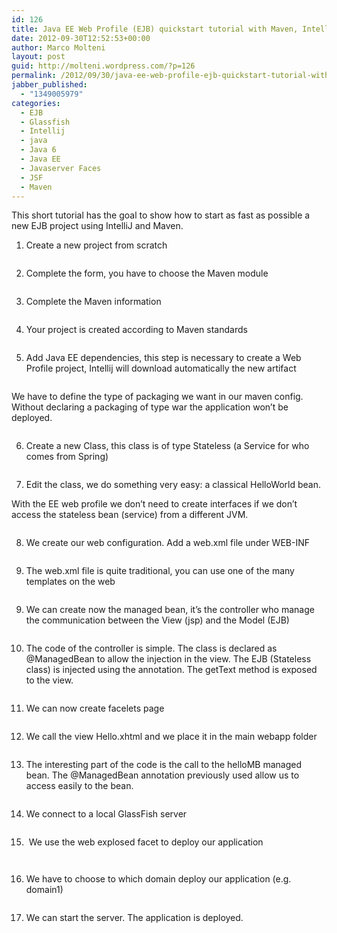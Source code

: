 ```yaml
---
id: 126
title: Java EE Web Profile (EJB) quickstart tutorial with Maven, Intellij and Glassfish
date: 2012-09-30T12:52:53+00:00
author: Marco Molteni
layout: post
guid: http://molteni.wordpress.com/?p=126
permalink: /2012/09/30/java-ee-web-profile-ejb-quickstart-tutorial-with-maven-intellij-and-glassfish/
jabber_published:
  - "1349005979"
categories:
  - EJB
  - Glassfish
  - Intellij
  - java
  - Java 6
  - Java EE
  - Javaserver Faces
  - JSF
  - Maven
---
```

This short tutorial has the goal to show how to start as fast as possible a new EJB project using IntelliJ and Maven.

1. Create a new project from scratch

[<img class="alignnone size-medium wp-image-127" title="start1" src="http://molteni.files.wordpress.com/2012/09/start11.png?w=300&#038;resize=300%2C138" alt="" data-recalc-dims="1" />](http://molteni.files.wordpress.com/2012/09/start11.png)

2. Complete the form, you have to choose the Maven module

[<img class="alignnone size-medium wp-image-155" title="start2" src="http://molteni.files.wordpress.com/2012/09/start2.png?w=300&#038;resize=300%2C157" alt="" data-recalc-dims="1" />](http://molteni.files.wordpress.com/2012/09/start2.png)

3. Complete the Maven information

[<img class="alignnone size-medium wp-image-136" title="Untitled" src="http://molteni.files.wordpress.com/2012/09/untitled.jpg?w=300&#038;resize=300%2C88" alt="" data-recalc-dims="1" />](http://molteni.files.wordpress.com/2012/09/untitled.jpg)

4. Your project is created according to Maven standards

[<img class="alignnone size-medium wp-image-137" title="maven_4" src="http://molteni.files.wordpress.com/2012/09/untitled2.jpg?w=300&#038;resize=300%2C237" alt="" data-recalc-dims="1" />](http://molteni.files.wordpress.com/2012/09/untitled2.jpg)

5. Add Java EE dependencies, this step is necessary to create a Web Profile project, Intellij will download automatically the new artifact

[<img class="alignnone size-medium wp-image-139" title="Maven_step_5" src="http://molteni.files.wordpress.com/2012/09/untitled4.jpg?w=300&#038;resize=300%2C92" alt="" data-recalc-dims="1" />](http://molteni.files.wordpress.com/2012/09/untitled4.jpg)

We have to define the type of packaging we want in our maven config. Without declaring a packaging of type war the application won&#8217;t be deployed.

[<img class="alignnone size-medium wp-image-154" title="Untitled29" src="http://molteni.files.wordpress.com/2012/09/untitled29.jpg?w=300&#038;resize=300%2C48" alt="" data-recalc-dims="1" />](http://molteni.files.wordpress.com/2012/09/untitled29.jpg)

6. Create a new Class, this class is of type Stateless (a Service for who comes from Spring)

[<img class="alignnone size-full wp-image-132" title="Untitled 3" src="http://molteni.files.wordpress.com/2012/09/untitled-3.jpg?resize=207%2C99" alt="" data-recalc-dims="1" />](http://molteni.files.wordpress.com/2012/09/untitled-3.jpg?resize=207%2C99)

7. Edit the class, we do something very easy: a classical HelloWorld bean.
  
With the EE web profile we don&#8217;t need to create interfaces if we don&#8217;t access the stateless bean (service) from a different JVM.

[<img class="alignnone size-medium wp-image-133" title="Untitled 12" src="http://molteni.files.wordpress.com/2012/09/untitled-12.jpg?w=300&#038;resize=300%2C238" alt="" data-recalc-dims="1" />](http://molteni.files.wordpress.com/2012/09/untitled-12.jpg)

8. We create our web configuration. Add a web.xml file under WEB-INF

[<img class="alignnone size-full wp-image-146" title="Untitled12" src="http://molteni.files.wordpress.com/2012/09/untitled12.jpg?resize=187%2C134" alt="" data-recalc-dims="1" />](http://molteni.files.wordpress.com/2012/09/untitled12.jpg?resize=187%2C134)

9. The web.xml file is quite traditional, you can use one of the many templates on the web

[<img class="alignnone size-medium wp-image-147" title="Untitled13" src="http://molteni.files.wordpress.com/2012/09/untitled13.jpg?w=271&#038;resize=271%2C300" alt="" data-recalc-dims="1" />](http://molteni.files.wordpress.com/2012/09/untitled13.jpg)

9. We can create now the managed bean, it&#8217;s the controller who manage the communication between the View (jsp) and the Model (EJB)

[<img class="alignnone size-full wp-image-157" title="11" src="http://molteni.files.wordpress.com/2012/09/111.jpg?resize=215%2C119" alt="" data-recalc-dims="1" />](http://molteni.files.wordpress.com/2012/09/111.jpg?resize=215%2C119)

10. The code of the controller is simple. The class is declared as @ManagedBean to allow the injection in the view. The EJB (Stateless class) is injected using the annotation. The getText method is exposed to the view.

[<img class="alignnone size-medium wp-image-133" title="Untitled 12" src="http://molteni.files.wordpress.com/2012/09/untitled-12.jpg?w=300&#038;resize=300%2C238" alt="" data-recalc-dims="1" />](http://molteni.files.wordpress.com/2012/09/untitled-12.jpg)

11. We can now create facelets page

[<img class="alignnone size-medium wp-image-134" title="Untitled 13" src="http://molteni.files.wordpress.com/2012/09/untitled-13.jpg?w=300&#038;resize=300%2C119" alt="" data-recalc-dims="1" />](http://molteni.files.wordpress.com/2012/09/untitled-13.jpg)

12. We call the view Hello.xhtml and we place it in the main webapp folder

[<img class="alignnone size-full wp-image-135" title="Untitled 14" src="http://molteni.files.wordpress.com/2012/09/untitled-14.jpg?resize=149%2C81" alt="" data-recalc-dims="1" />](http://molteni.files.wordpress.com/2012/09/untitled-14.jpg?resize=149%2C81)

13. The interesting part of the code is the call to the helloMB managed bean. The @ManagedBean annotation previously used allow us to access easily to the bean.

[<img class="alignnone size-medium wp-image-138" title="Untitled3" src="http://molteni.files.wordpress.com/2012/09/untitled3.jpg?w=300&#038;resize=300%2C223" alt="" data-recalc-dims="1" />](http://molteni.files.wordpress.com/2012/09/untitled3.jpg)

14. We connect to a local GlassFish server

[<img class="alignnone size-medium wp-image-158" title="glassfish" src="http://molteni.files.wordpress.com/2012/09/glassfish.png?w=300&#038;resize=300%2C163" alt="" data-recalc-dims="1" />](http://molteni.files.wordpress.com/2012/09/glassfish.png)

15.  We use the web explosed facet to deploy our application

[<img class="alignnone size-medium wp-image-151" title="Untitled26" src="http://molteni.files.wordpress.com/2012/09/untitled26.jpg?w=300&#038;resize=300%2C95" alt="" data-recalc-dims="1" />](http://molteni.files.wordpress.com/2012/09/untitled26.jpg)

[<img class="alignnone size-medium wp-image-149" title="Untitled23" src="http://molteni.files.wordpress.com/2012/09/untitled23.jpg?w=300&#038;resize=300%2C116" alt="" data-recalc-dims="1" />](http://molteni.files.wordpress.com/2012/09/untitled23.jpg)

16. We have to choose to which domain deploy our application (e.g. domain1)

[<img class="alignnone size-medium wp-image-152" title="Untitled27" src="http://molteni.files.wordpress.com/2012/09/untitled27.jpg?w=300&#038;resize=300%2C208" alt="" data-recalc-dims="1" />](http://molteni.files.wordpress.com/2012/09/untitled27.jpg)

17. We can start the server. The application is deployed.

[<img class="alignnone size-full wp-image-153" title="Untitled28" src="http://molteni.files.wordpress.com/2012/09/untitled28.jpg?resize=156%2C44" alt="" data-recalc-dims="1" />](http://molteni.files.wordpress.com/2012/09/untitled28.jpg?resize=156%2C44)